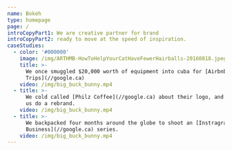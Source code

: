 ```yaml
---
name: Bokeh
type: homepage
page: /
introCopyPart1: We are creative partner for brand
introCopyPart2: ready to move at the speed of inspiration.
caseStudies:
  - color: '#000000'
    image: /img/ARTHMB-HowToHelpYourCatHaveFewerHairballs-20160818.jpeg
    title: >-
      We once smuggled $20,000 worth of equipment into cuba for [Airbnb
      Trips](//google.ca)
    video: /img/big_buck_bunny.mp4
  - title: >-
      We cold called [Philz Coffee](//google.ca) about their logo, and they let
      us do a rebrand.
    video: /img/big_buck_bunny.mp4
  - title: >-
      We backpacked four months around the globe to shoot an [Instragram for
      Business](//google.ca) series.
    video: /img/big_buck_bunny.mp4
---
```






